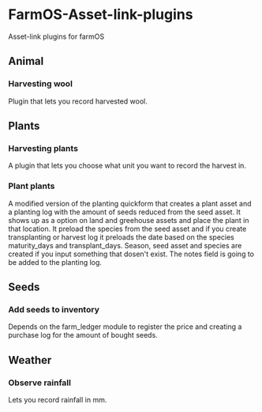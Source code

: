 # FarmOS-Asset-link-plugins
Asset-link plugins for farmOS

## Animal
### Harvesting wool
Plugin that lets you record harvested wool.

## Plants
### Harvesting plants
A plugin that lets you choose what unit you want to record the harvest in.

### Plant plants
A modified version of the planting quickform that creates a plant asset and a planting log with the amount of seeds reduced from the seed asset.
It shows up as a option on land and greehouse assets and place the plant in that location. It preload the species from the seed asset and if you create transplanting or harvest log it preloads the date based on the species maturity_days and transplant_days.
Season, seed asset and species are created if you input something that dosen't exist. The notes field is going to be added to the planting log.

## Seeds
### Add seeds to inventory
Depends on the farm_ledger module to register the price and creating a purchase log for the amount of bought seeds.

## Weather
### Observe rainfall
Lets you record rainfall in mm.

